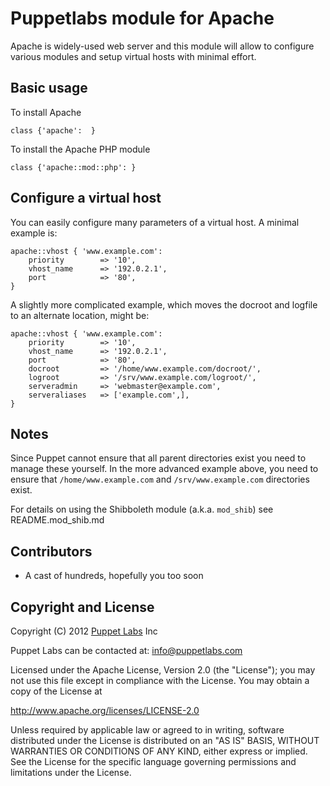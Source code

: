 Puppetlabs module for Apache
============================

Apache is widely-used web server and this module will allow to configure
various modules and setup virtual hosts with minimal effort.

Basic usage
-----------

To install Apache

    class {'apache':  }

To install the Apache PHP module

    class {'apache::mod::php': }

Configure a virtual host
------------------------

You can easily configure many parameters of a virtual host. A minimal
example is:

    apache::vhost { 'www.example.com':
        priority        => '10',
        vhost_name      => '192.0.2.1',
        port            => '80',
    }

A slightly more complicated example, which moves the docroot and
logfile to an alternate location, might be:

    apache::vhost { 'www.example.com':
        priority        => '10',
        vhost_name      => '192.0.2.1',
        port            => '80',
        docroot         => '/home/www.example.com/docroot/',
        logroot         => '/srv/www.example.com/logroot/',
        serveradmin     => 'webmaster@example.com',
        serveraliases   => ['example.com',],
    }

Notes
-----

Since Puppet cannot ensure that all parent directories exist you need to
manage these yourself. In the more advanced example above, you need to ensure 
that `/home/www.example.com` and `/srv/www.example.com` directories exist.

For details on using the Shibboleth module (a.k.a. `mod_shib`) see README.mod_shib.md

Contributors
------------

 * A cast of hundreds, hopefully you too soon

Copyright and License
---------------------

Copyright (C) 2012 [Puppet Labs](https://www.puppetlabs.com/) Inc

Puppet Labs can be contacted at: info@puppetlabs.com

Licensed under the Apache License, Version 2.0 (the "License");
you may not use this file except in compliance with the License.
You may obtain a copy of the License at

  http://www.apache.org/licenses/LICENSE-2.0

Unless required by applicable law or agreed to in writing, software
distributed under the License is distributed on an "AS IS" BASIS,
WITHOUT WARRANTIES OR CONDITIONS OF ANY KIND, either express or implied.
See the License for the specific language governing permissions and
limitations under the License.
